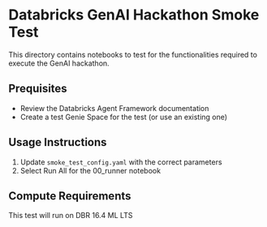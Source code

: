 # Databricks GenAI Hackathon Smoke Test
This directory contains notebooks to test for the functionalities required to execute the GenAI hackathon.

## Prequisites
- Review the Databricks Agent Framework documentation
- Create a test Genie Space for the test (or use an existing one)

## Usage Instructions
1. Update `smoke_test_config.yaml` with the correct parameters
2. Select Run All for the 00_runner notebook

## Compute Requirements
This test will run on DBR 16.4 ML LTS